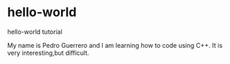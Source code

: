 # hello-world
hello-world tutorial 

My name is Pedro Guerrero and I am learning how to code using C++. It is very interesting,but difficult. 

